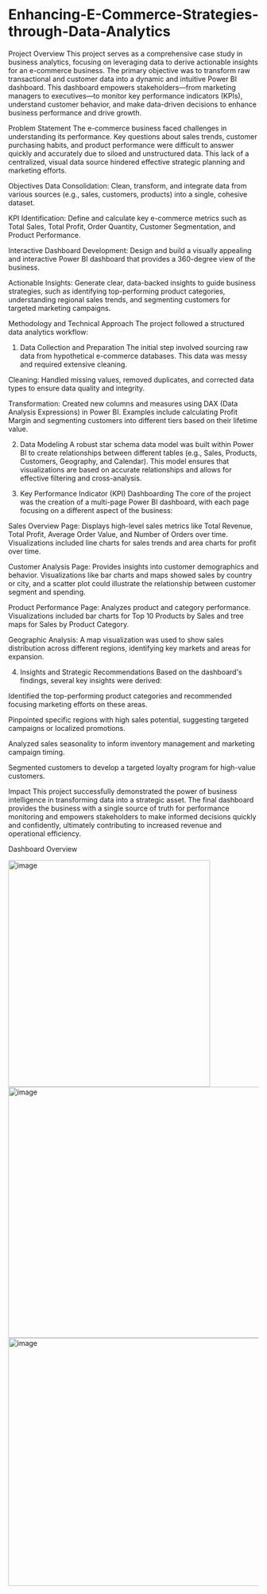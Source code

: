 # Enhancing-E-Commerce-Strategies-through-Data-Analytics

Project Overview
This project serves as a comprehensive case study in business analytics, focusing on leveraging data to derive actionable insights for an e-commerce business. The primary objective was to transform raw transactional and customer data into a dynamic and intuitive Power BI dashboard. This dashboard empowers stakeholders—from marketing managers to executives—to monitor key performance indicators (KPIs), understand customer behavior, and make data-driven decisions to enhance business performance and drive growth.

Problem Statement
The e-commerce business faced challenges in understanding its performance. Key questions about sales trends, customer purchasing habits, and product performance were difficult to answer quickly and accurately due to siloed and unstructured data. This lack of a centralized, visual data source hindered effective strategic planning and marketing efforts.

Objectives
Data Consolidation: Clean, transform, and integrate data from various sources (e.g., sales, customers, products) into a single, cohesive dataset.

KPI Identification: Define and calculate key e-commerce metrics such as Total Sales, Total Profit, Order Quantity, Customer Segmentation, and Product Performance.

Interactive Dashboard Development: Design and build a visually appealing and interactive Power BI dashboard that provides a 360-degree view of the business.

Actionable Insights: Generate clear, data-backed insights to guide business strategies, such as identifying top-performing product categories, understanding regional sales trends, and segmenting customers for targeted marketing campaigns.

Methodology and Technical Approach
The project followed a structured data analytics workflow:

1. Data Collection and Preparation
The initial step involved sourcing raw data from hypothetical e-commerce databases. This data was messy and required extensive cleaning.

Cleaning: Handled missing values, removed duplicates, and corrected data types to ensure data quality and integrity.

Transformation: Created new columns and measures using DAX (Data Analysis Expressions) in Power BI. Examples include calculating Profit Margin and segmenting customers into different tiers based on their lifetime value.

2. Data Modeling
A robust star schema data model was built within Power BI to create relationships between different tables (e.g., Sales, Products, Customers, Geography, and Calendar). This model ensures that visualizations are based on accurate relationships and allows for effective filtering and cross-analysis.

3. Key Performance Indicator (KPI) Dashboarding
The core of the project was the creation of a multi-page Power BI dashboard, with each page focusing on a different aspect of the business:

Sales Overview Page: Displays high-level sales metrics like Total Revenue, Total Profit, Average Order Value, and Number of Orders over time. Visualizations included line charts for sales trends and area charts for profit over time.

Customer Analysis Page: Provides insights into customer demographics and behavior. Visualizations like bar charts and maps showed sales by country or city, and a scatter plot could illustrate the relationship between customer segment and spending.

Product Performance Page: Analyzes product and category performance. Visualizations included bar charts for Top 10 Products by Sales and tree maps for Sales by Product Category.

Geographic Analysis: A map visualization was used to show sales distribution across different regions, identifying key markets and areas for expansion.

4. Insights and Strategic Recommendations
Based on the dashboard's findings, several key insights were derived:

Identified the top-performing product categories and recommended focusing marketing efforts on these areas.

Pinpointed specific regions with high sales potential, suggesting targeted campaigns or localized promotions.

Analyzed sales seasonality to inform inventory management and marketing campaign timing.

Segmented customers to develop a targeted loyalty program for high-value customers.

Impact
This project successfully demonstrated the power of business intelligence in transforming data into a strategic asset. The final dashboard provides the business with a single source of truth for performance monitoring and empowers stakeholders to make informed decisions quickly and confidently, ultimately contributing to increased revenue and operational efficiency.

Dashboard Overview 

<img width="406" height="456" alt="image" src="https://github.com/user-attachments/assets/70368214-1f00-435b-8e62-047a4dcab32c" />




<img width="824" height="505" alt="image" src="https://github.com/user-attachments/assets/90796e84-f3ac-4afe-963d-e8cef61c68d0" />




<img width="815" height="499" alt="image" src="https://github.com/user-attachments/assets/055ef6cc-41f1-431f-9da7-762b6edd8af6" />


